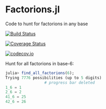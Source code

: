 # Factorions.jl
Code to hunt for factorions in any base


[![Build Status](https://travis-ci.org/scheinerman/Factorions.jl.svg?branch=master)](https://travis-ci.org/scheinerman/Factorions.jl)

[![Coverage Status](https://coveralls.io/repos/scheinerman/Factorions.jl/badge.svg?branch=master&service=github)](https://coveralls.io/github/scheinerman/Factorions.jl?branch=master)

[![codecov.io](http://codecov.io/github/scheinerman/Factorions.jl/coverage.svg?branch=master)](http://codecov.io/github/scheinerman/Factorions.jl?branch=master)


Hunt for all factorions in base-6:

```julia
julia> find_all_factorions(6);
Trying 7776 possibilities (up to 5 digits)
                 # progress bar deleted
1_6 = 1
2_6 = 2
41_6 = 25
42_6 = 26
 ```